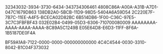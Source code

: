 32343032-3934-3730-6434-343734306461
4808C86A-A00A-A31B-A7D1-047C1679D863
138DB2A0-5BCB-11D9-98D5-5404A6A59D54
2C220E7F-7B7C-11EE-A4F5-BCECA02D82BC
6B514DB6-1F00-C36C-97E5-3C7C3FBFBF43
032E02B4-0499-05D3-6306-710700080009
AAAAAAAA-AAAA-AAAA-AAAA-8C89A5C1249B
E05E64D8-E6D3-11FF-8F6A-1B5187DE0F4A

BF59A1A8-7122-0000-0000-000000000000
4C4C4544-0030-3310-8042-B1C04F373032
